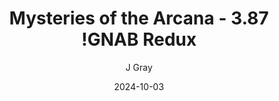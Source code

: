 ---
title: 'Mysteries of the Arcana - 3.87 !GNAB Redux'
alt: 'Mysteries of the Arcana'
date: '2024-10-03'
author: 'J Gray'
artist: 'Gennifer'
---